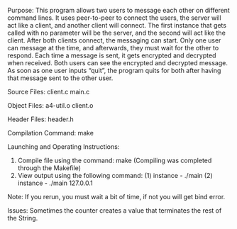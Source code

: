 
Purpose: This program allows two users to message each other on different command lines. It uses peer-to-peer to connect the users, the server will act like a client, and another client will connect. The first instance that gets called with no parameter will be the server, and the second will act like the client. After both clients connect, the messaging can start. Only one user can message at the time, and afterwards, they must wait for the other to respond. Each time a message is sent, it gets encrypted and decrypted when received. Both users can see the encrypted and decrypted message. As soon as one user inputs “quit”, the program quits for both after having that message sent to the other user.

Source Files: client.c main.c

Object Files: a4-util.o client.o

Header Files: header.h

Compilation Command: make

Launching and Operating Instructions:
   1. Compile file using the command: make (Compiling was completed through the Makefile)
   2. View output using the following command: (1) instance - ./main (2) instance - ./main 127.0.0.1	   
	
Note: If you rerun, you must wait a bit of time, if not you will get bind error.

Issues: Sometimes the counter creates a value that terminates the rest of the String.
